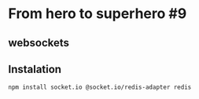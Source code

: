 # From hero to superhero #9 
## websockets

## Instalation 

```console
npm install socket.io @socket.io/redis-adapter redis
```
